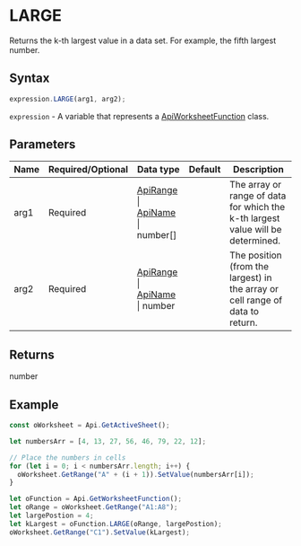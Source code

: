 # LARGE

Returns the k-th largest value in a data set. For example, the fifth largest number.

## Syntax

```javascript
expression.LARGE(arg1, arg2);
```

`expression` - A variable that represents a [ApiWorksheetFunction](../ApiWorksheetFunction.md) class.

## Parameters

| **Name** | **Required/Optional** | **Data type** | **Default** | **Description** |
| ------------- | ------------- | ------------- | ------------- | ------------- |
| arg1 | Required | [ApiRange](../../ApiRange/ApiRange.md) \| [ApiName](../../ApiName/ApiName.md) \| number[] |  | The array or range of data for which the k-th largest value will be determined. |
| arg2 | Required | [ApiRange](../../ApiRange/ApiRange.md) \| [ApiName](../../ApiName/ApiName.md) \| number |  | The position (from the largest) in the array or cell range of data to return. |

## Returns

number

## Example



```javascript editor-xlsx
const oWorksheet = Api.GetActiveSheet();

let numbersArr = [4, 13, 27, 56, 46, 79, 22, 12];

// Place the numbers in cells
for (let i = 0; i < numbersArr.length; i++) {
  oWorksheet.GetRange("A" + (i + 1)).SetValue(numbersArr[i]);
}

let oFunction = Api.GetWorksheetFunction();
let oRange = oWorksheet.GetRange("A1:A8");
let largePostion = 4;
let kLargest = oFunction.LARGE(oRange, largePostion);
oWorksheet.GetRange("C1").SetValue(kLargest);

```
